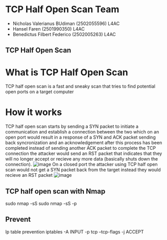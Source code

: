 # TCP Half Open Scan Team
* Nicholas Valerianus BUdiman (2502055596) L4AC
* Hansel Faren (2501990350) L4AC
* Benedictus Filbert Federico (2502005263) L4AC

## TCP Half Open Scan 
# What is TCP Half Open Scan
TCP half open scan is a fast and sneaky scan that tries to find potential open ports on a target computer
# How it works
TCP half open scan starts by sending a SYN packet to initiate a communication and establish a connection between the two which on an open port would result in a response of a SYN and ACK packet sending back syncronization and an acknowledgement after this process has been completed instead of sending another ACK packet to complete the TCP connection the attacker would send an RST packet that indicates that they will no longer accept or recieve any more data (basically shuts down the connection). 
![image]()
On a closed port the attacker using TCP half open scan would not get a SYN packet back from the target instead they would recieve an RST packet 
![image]()

## TCP half open scan with Nmap
sudo nmap -sS <target>
sudo nmap -sS -p <port> <targetIP>
  
## Prevent 
Ip table prevention
iptables -A INPUT -p tcp –tcp-flags -j ACCEPT
